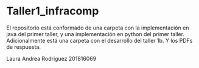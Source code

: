 # Taller1_infracomp

El repositorio está conformado de una carpeta con la implementación en java del primer taller, y una implementación en python del primer taller. Adicionalmente está una carpeta con el desarrollo del taller 1b. Y los PDFs de respuesta.

Laura Andrea Rodriguez
201816069
